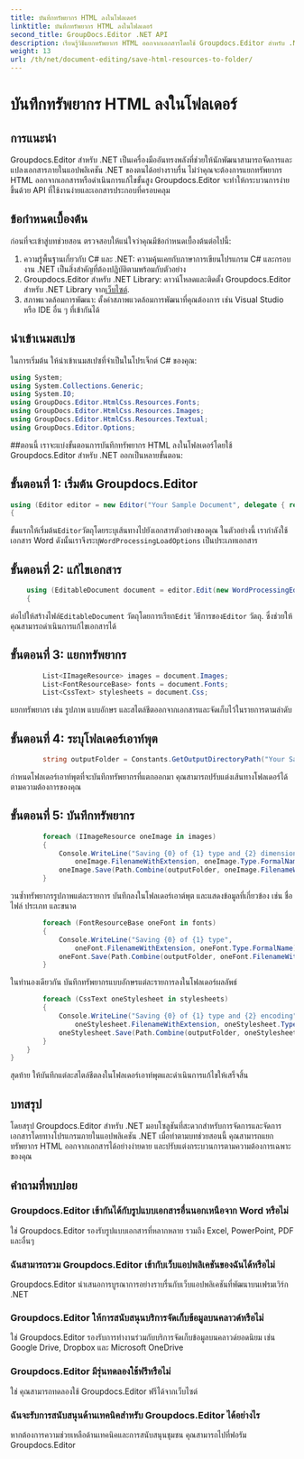 ```yaml
---
title: บันทึกทรัพยากร HTML ลงในโฟลเดอร์
linktitle: บันทึกทรัพยากร HTML ลงในโฟลเดอร์
second_title: GroupDocs.Editor .NET API
description: เรียนรู้วิธีแยกทรัพยากร HTML ออกจากเอกสารโดยใช้ Groupdocs.Editor สำหรับ .NET บทช่วยสอนที่ครอบคลุมนี้ให้คำแนะนำทีละขั้นตอนสำหรับนักพัฒนา
weight: 13
url: /th/net/document-editing/save-html-resources-to-folder/
---
```


# บันทึกทรัพยากร HTML ลงในโฟลเดอร์

## การแนะนำ
Groupdocs.Editor สำหรับ .NET เป็นเครื่องมืออันทรงพลังที่ช่วยให้นักพัฒนาสามารถจัดการและแปลงเอกสารภายในแอปพลิเคชัน .NET ของตนได้อย่างราบรื่น ไม่ว่าคุณจะต้องการแยกทรัพยากร HTML ออกจากเอกสารหรือดำเนินการแก้ไขขั้นสูง Groupdocs.Editor จะทำให้กระบวนการง่ายขึ้นด้วย API ที่ใช้งานง่ายและเอกสารประกอบที่ครอบคลุม
## ข้อกำหนดเบื้องต้น
ก่อนที่จะเข้าสู่บทช่วยสอน ตรวจสอบให้แน่ใจว่าคุณมีข้อกำหนดเบื้องต้นต่อไปนี้:
1. ความรู้พื้นฐานเกี่ยวกับ C# และ .NET: ความคุ้นเคยกับภาษาการเขียนโปรแกรม C# และกรอบงาน .NET เป็นสิ่งสำคัญที่ต้องปฏิบัติตามพร้อมกับตัวอย่าง
2.  Groupdocs.Editor สำหรับ .NET Library: ดาวน์โหลดและติดตั้ง Groupdocs.Editor สำหรับ .NET Library จาก[เว็บไซต์](https://releases.groupdocs.com/editor/net/).
3. สภาพแวดล้อมการพัฒนา: ตั้งค่าสภาพแวดล้อมการพัฒนาที่คุณต้องการ เช่น Visual Studio หรือ IDE อื่น ๆ ที่เข้ากันได้

## นำเข้าเนมสเปซ
ในการเริ่มต้น ให้นำเข้าเนมสเปซที่จำเป็นในโปรเจ็กต์ C# ของคุณ:
```csharp
using System;
using System.Collections.Generic;
using System.IO;
using GroupDocs.Editor.HtmlCss.Resources.Fonts;
using GroupDocs.Editor.HtmlCss.Resources.Images;
using GroupDocs.Editor.HtmlCss.Resources.Textual;
using GroupDocs.Editor.Options;
```
##ตอนนี้ เราจะแบ่งขั้นตอนการบันทึกทรัพยากร HTML ลงในโฟลเดอร์โดยใช้ Groupdocs.Editor สำหรับ .NET ออกเป็นหลายขั้นตอน:
## ขั้นตอนที่ 1: เริ่มต้น Groupdocs.Editor
```csharp
using (Editor editor = new Editor("Your Sample Document", delegate { return new WordProcessingLoadOptions(); }))
{
```
 ขั้นแรกให้เริ่มต้น`Editor`วัตถุโดยระบุเส้นทางไปยังเอกสารตัวอย่างของคุณ ในตัวอย่างนี้ เรากำลังใช้เอกสาร Word ดังนั้นเราจึงระบุ`WordProcessingLoadOptions` เป็นประเภทเอกสาร
## ขั้นตอนที่ 2: แก้ไขเอกสาร
```csharp
	using (EditableDocument document = editor.Edit(new WordProcessingEditOptions()))
	{
```
 ต่อไปให้สร้างไฟล์`EditableDocument` วัตถุโดยการเรียก`Edit` วิธีการของ`Editor` วัตถุ. ซึ่งช่วยให้คุณสามารถดำเนินการแก้ไขเอกสารได้
## ขั้นตอนที่ 3: แยกทรัพยากร
```csharp
		List<IImageResource> images = document.Images;
		List<FontResourceBase> fonts = document.Fonts;
		List<CssText> stylesheets = document.Css;
```
แยกทรัพยากร เช่น รูปภาพ แบบอักษร และสไตล์ชีตออกจากเอกสารและจัดเก็บไว้ในรายการตามลำดับ
## ขั้นตอนที่ 4: ระบุโฟลเดอร์เอาท์พุต
```csharp
		string outputFolder = Constants.GetOutputDirectoryPath("Your Sample Document");
```
กำหนดโฟลเดอร์เอาท์พุตที่จะบันทึกทรัพยากรที่แตกออกมา คุณสามารถปรับแต่งเส้นทางโฟลเดอร์ได้ตามความต้องการของคุณ
## ขั้นตอนที่ 5: บันทึกทรัพยากร
```csharp
		foreach (IImageResource oneImage in images)
		{
			Console.WriteLine("Saving {0} of {1} type and {2} dimensions",
				oneImage.FilenameWithExtension, oneImage.Type.FormalName, oneImage.LinearDimensions);
			oneImage.Save(Path.Combine(outputFolder, oneImage.FilenameWithExtension));
		}
```
วนซ้ำทรัพยากรรูปภาพแต่ละรายการ บันทึกลงในโฟลเดอร์เอาต์พุต และแสดงข้อมูลที่เกี่ยวข้อง เช่น ชื่อไฟล์ ประเภท และขนาด
```csharp
		foreach (FontResourceBase oneFont in fonts)
		{
			Console.WriteLine("Saving {0} of {1} type",
				oneFont.FilenameWithExtension, oneFont.Type.FormalName);
			oneFont.Save(Path.Combine(outputFolder, oneFont.FilenameWithExtension));
		}
```
ในทำนองเดียวกัน บันทึกทรัพยากรแบบอักษรแต่ละรายการลงในโฟลเดอร์ผลลัพธ์
```csharp
		foreach (CssText oneStylesheet in stylesheets)
		{
			Console.WriteLine("Saving {0} of {1} type and {2} encoding",
				oneStylesheet.FilenameWithExtension, oneStylesheet.Type.FormalName, oneStylesheet.Encoding);
			oneStylesheet.Save(Path.Combine(outputFolder, oneStylesheet.FilenameWithExtension));
		}
	}
}
```
สุดท้าย ให้บันทึกแต่ละสไตล์ชีตลงในโฟลเดอร์เอาท์พุตและดำเนินการแก้ไขให้เสร็จสิ้น

## บทสรุป
โดยสรุป Groupdocs.Editor สำหรับ .NET มอบโซลูชันที่สะดวกสำหรับการจัดการและจัดการเอกสารโดยทางโปรแกรมภายในแอปพลิเคชัน .NET เมื่อทำตามบทช่วยสอนนี้ คุณสามารถแยกทรัพยากร HTML ออกจากเอกสารได้อย่างง่ายดาย และปรับแต่งกระบวนการตามความต้องการเฉพาะของคุณ
## คำถามที่พบบ่อย
### Groupdocs.Editor เข้ากันได้กับรูปแบบเอกสารอื่นนอกเหนือจาก Word หรือไม่
ใช่ Groupdocs.Editor รองรับรูปแบบเอกสารที่หลากหลาย รวมถึง Excel, PowerPoint, PDF และอื่นๆ
### ฉันสามารถรวม Groupdocs.Editor เข้ากับเว็บแอปพลิเคชันของฉันได้หรือไม่
Groupdocs.Editor นำเสนอการบูรณาการอย่างราบรื่นกับเว็บแอปพลิเคชันที่พัฒนาบนเฟรมเวิร์ก .NET
### Groupdocs.Editor ให้การสนับสนุนบริการจัดเก็บข้อมูลบนคลาวด์หรือไม่
ใช่ Groupdocs.Editor รองรับการทำงานร่วมกับบริการจัดเก็บข้อมูลบนคลาวด์ยอดนิยม เช่น Google Drive, Dropbox และ Microsoft OneDrive
### Groupdocs.Editor มีรุ่นทดลองใช้ฟรีหรือไม่
ใช่ คุณสามารถทดลองใช้ Groupdocs.Editor ฟรีได้จากเว็บไซต์
### ฉันจะรับการสนับสนุนด้านเทคนิคสำหรับ Groupdocs.Editor ได้อย่างไร
หากต้องการความช่วยเหลือด้านเทคนิคและการสนับสนุนชุมชน คุณสามารถไปที่ฟอรัม Groupdocs.Editor